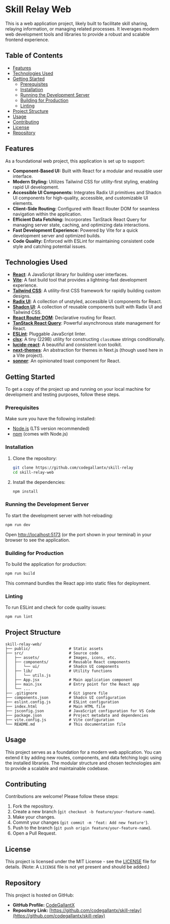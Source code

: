 # Skill Relay Web

This is a web application project, likely built to facilitate skill sharing, relaying information, or managing related processes. It leverages modern web development tools and libraries to provide a robust and scalable frontend experience.

## Table of Contents

- [Features](#features)
- [Technologies Used](#technologies-used)
- [Getting Started](#getting-started)
  - [Prerequisites](#prerequisites)
  - [Installation](#installation)
  - [Running the Development Server](#running-the-development-server)
  - [Building for Production](#building-for-production)
  - [Linting](#linting)
- [Project Structure](#project-structure)
- [Usage](#usage)
- [Contributing](#contributing)
- [License](#license)
- [Repository](#repository)

## Features

As a foundational web project, this application is set up to support:

-   **Component-Based UI:** Built with React for a modular and reusable user interface.
-   **Modern Styling:** Utilizes Tailwind CSS for utility-first styling, enabling rapid UI development.
-   **Accessible UI Components:** Integrates Radix UI primitives and Shadcn UI components for high-quality, accessible, and customizable UI elements.
-   **Client-Side Routing:** Configured with React Router DOM for seamless navigation within the application.
-   **Efficient Data Fetching:** Incorporates TanStack React Query for managing server state, caching, and optimizing data interactions.
-   **Fast Development Experience:** Powered by Vite for a quick development server and optimized builds.
-   **Code Quality:** Enforced with ESLint for maintaining consistent code style and catching potential issues.

## Technologies Used

-   **[React](https://react.dev/)**: A JavaScript library for building user interfaces.
-   **[Vite](https://vitejs.dev/)**: A fast build tool that provides a lightning-fast development experience.
-   **[Tailwind CSS](https://tailwindcss.com/)**: A utility-first CSS framework for rapidly building custom designs.
-   **[Radix UI](https://www.radix-ui.com/)**: A collection of unstyled, accessible UI components for React.
-   **[Shadcn UI](https://ui.shadcn.com/)**: A collection of reusable components built with Radix UI and Tailwind CSS.
-   **[React Router DOM](https://reactrouter.com/en/main)**: Declarative routing for React.
-   **[TanStack React Query](https://tanstack.com/query/latest)**: Powerful asynchronous state management for React.
-   **[ESLint](https://eslint.org/)**: Pluggable JavaScript linter.
-   **[clsx](https://github.com/lukeed/clsx)**: A tiny (229B) utility for constructing `className` strings conditionally.
-   **[lucide-react](https://lucide.dev/)**: A beautiful and consistent icon toolkit.
-   **[next-themes](https://github.com/pacocoursey/next-themes)**: An abstraction for themes in Next.js (though used here in a Vite project).
-   **[sonner](https://sonner.emilkowalski.com/)**: An opinionated toast component for React.

## Getting Started

To get a copy of the project up and running on your local machine for development and testing purposes, follow these steps.

### Prerequisites

Make sure you have the following installed:

-   [Node.js](https://nodejs.org/en/download/) (LTS version recommended)
-   [npm](https://www.npmjs.com/get-npm) (comes with Node.js)

### Installation

1.  Clone the repository:
    ```bash
    git clone https://github.com/codegallantx/skill-relay
    cd skill-relay-web
    ```
2.  Install the dependencies:
    ```bash
    npm install
    ```

### Running the Development Server

To start the development server with hot-reloading:

```bash
npm run dev
```

Open [http://localhost:5173](http://localhost:5173) (or the port shown in your terminal) in your browser to see the application.

### Building for Production

To build the application for production:

```bash
npm run build
```

This command bundles the React app into static files for deployment.

### Linting

To run ESLint and check for code quality issues:

```bash
npm run lint
```

## Project Structure

```
skill-relay-web/
├── public/                 # Static assets
├── src/                    # Source code
│   ├── assets/             # Images, icons, etc.
│   ├── components/         # Reusable React components
│   │   └── ui/             # Shadcn UI components
│   ├── lib/                # Utility functions
│   │   └── utils.js
│   ├── App.jsx             # Main application component
│   ├── main.jsx            # Entry point for the React app
│   └── ...
├── .gitignore              # Git ignore file
├── components.json         # Shadcn UI configuration
├── eslint.config.js        # ESLint configuration
├── index.html              # Main HTML file
├── jsconfig.json           # JavaScript configuration for VS Code
├── package.json            # Project metadata and dependencies
├── vite.config.js          # Vite configuration
└── README.md               # This documentation file
```

## Usage

This project serves as a foundation for a modern web application. You can extend it by adding new routes, components, and data fetching logic using the installed libraries. The modular structure and chosen technologies aim to provide a scalable and maintainable codebase.

## Contributing

Contributions are welcome! Please follow these steps:

1.  Fork the repository.
2.  Create a new branch (`git checkout -b feature/your-feature-name`).
3.  Make your changes.
4.  Commit your changes (`git commit -m 'feat: Add new feature'`).
5.  Push to the branch (`git push origin feature/your-feature-name`).
6.  Open a Pull Request.

## License

This project is licensed under the MIT License - see the [LICENSE](LICENSE) file for details. (Note: A `LICENSE` file is not yet present and should be added.)

## Repository

This project is hosted on GitHub:

*   **GitHub Profile:** [CodeGallantX](https://github.com/codegallantx)
*   **Repository Link:** [https://github.com/codegallantx/skill-relay](https://github.com/codegallantx/skill-relay)
